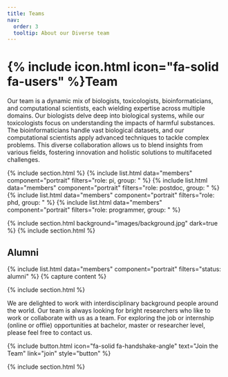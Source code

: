 ```yaml
---
title: Teams
nav:
  order: 3
  tooltip: About our Diverse team
---
```


# {% include icon.html icon="fa-solid fa-users" %}Team

Our team is a dynamic mix of biologists, toxicologists, bioinformaticians, and computational scientists, each wielding expertise across multiple domains. Our biologists delve deep into biological systems, while our toxicologists focus on understanding the impacts of harmful substances. The bioinformaticians handle vast biological datasets, and our computational scientists apply advanced techniques to tackle complex problems. This diverse collaboration allows us to blend insights from various fields, fostering innovation and holistic solutions to multifaceted challenges.

{% include section.html %}
{% include list.html data="members" component="portrait" filters="role: pi, group: " %}
{% include list.html data="members" component="portrait" filters="role: postdoc, group: " %}
{% include list.html data="members" component="portrait" filters="role: phd, group: " %}
{% include list.html data="members" component="portrait" filters="role: programmer, group: " %}

{% include section.html background="images/background.jpg" dark=true %}
{% include section.html %}

## Alumni
{% include list.html data="members" component="portrait" filters="status: alumni" %}
{% capture content %}

{% include section.html %}

We are delighted to work with interdisciplinary background people around the world. Our team is always looking for bright researchers who like to work or collaborate with us as a team. For exploring the job or internship (online or offlie) opportunities at bachelor, master or researcher level, please feel free to contact us.

{%
  include button.html
  icon="fa-solid fa-handshake-angle"
  text="Join the Team"
  link="join"
  style="button"
%}

{% include section.html %}

